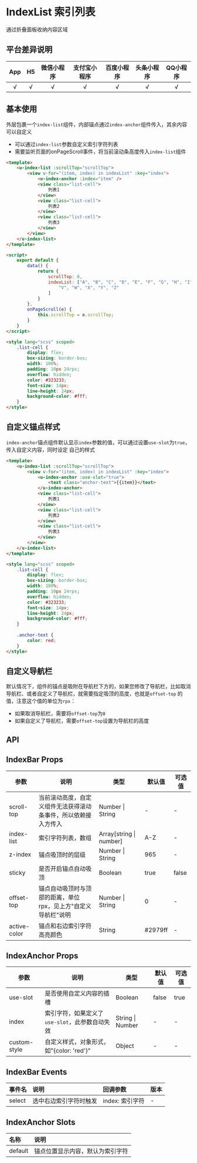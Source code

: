 # IndexList 索引列表 <to-api/>

<demo-model url="/pages/componentsA/indexList/index"></demo-model>


通过折叠面板收纳内容区域

## 平台差异说明

|App|H5|微信小程序|支付宝小程序|百度小程序|头条小程序|QQ小程序|
|:-:|:-:|:-:|:-:|:-:|:-:|:-:|
|√|√|√|√|√|√|√|

## 基本使用

外层包裹一个`index-list`组件，内部锚点通过`index-anchor`组件传入，其余内容可以自定义
- 可以通过`index-list`参数自定义索引字符列表
- 需要监听页面的onPageScroll事件，将当前滚动条高度传入`index-list`组件

```html
<template>
	<u-index-list :scrollTop="scrollTop">
		<view v-for="(item, index) in indexList" :key="index">
			<u-index-anchor :index="item" />
			<view class="list-cell">
				列表1
			</view>
			<view class="list-cell">
				列表2
			</view>
			<view class="list-cell">
				列表3
			</view>
		</view>
	</u-index-list>
</template>

<script>
	export default {
		data() {
			return {
				scrollTop: 0,
				indexList: ["A", "B", "C", "D", "E", "F", "G", "H", "I", "J", "K", "L", "M", "N", "O", "P", "Q", "R", "S", "T", "U",
					"V", "W", "X", "Y", "Z"
				]
			}
		},
		onPageScroll(e) {
			this.scrollTop = e.scrollTop;
		}
	}
</script>

<style lang="scss" scoped>
	.list-cell {
		display: flex;
		box-sizing: border-box;
		width: 100%;
		padding: 10px 24rpx;
		overflow: hidden;
		color: #323233;
		font-size: 14px;
		line-height: 24px;
		background-color: #fff;
	}
</style>
```

## 自定义锚点样式

`index-anchor`锚点组件默认显示`index`参数的值，可以通过设置`use-slot`为`true`，传入自定义内容，同时设定
自己的样式

```html
<template>
	<u-index-list :scrollTop="scrollTop">
		<view v-for="(item, index) in indexList" :key="index">
			<u-index-anchor :use-slot="true">
				<text class="anchor-text">{{item}}</text>
			</u-index-anchor>
			<view class="list-cell">
				列表1
			</view>
			<view class="list-cell">
				列表2
			</view>
			<view class="list-cell">
				列表3
			</view>
		</view>
	</u-index-list>
</template>

<style lang="scss" scoped>
	.list-cell {
		display: flex;
		box-sizing: border-box;
		width: 100%;
		padding: 10px 24rpx;
		overflow: hidden;
		color: #323233;
		font-size: 14px;
		line-height: 24px;
		background-color: #fff;
	}
	
	.anchor-text {
		color: red;
	}
</style>
```


## 自定义导航栏

默认情况下，组件的锚点是吸附在导航栏下方的，如果您修改了导航栏，比如取消导航栏、或者自定义了导航栏，就需要指定吸顶的高度，也就是`offset-top`
的值，注意这个值的单位为`rpx`：

- 如果取消导航栏，需要将`offset-top`为`0`
- 如果自定义了导航栏，需要`offset-top`设置为导航栏的高度


## API

## IndexBar Props

| 参数          | 说明            | 类型            | 默认值             |  可选值   |
|-------------  |---------------- |---------------|------------------ |-------- |
| scroll-top | 当前滚动高度，自定义组件无法获得滚动条事件，所以依赖接入方传入 | Number \| String | - | - |
| index-list | 索引字符列表，数组  | Array[string \| number] | A-Z | - |
| z-index | 锚点吸顶时的层级  | Number \| String | 965 | - |
| sticky | 是否开启锚点自动吸顶  | Boolean | true | false |
| offset-top | 锚点自动吸顶时与顶部的距离，单位rpx，见上方"自定义导航栏"说明  | Number \| String | 0 | - |
| active-color | 锚点和右边索引字符高亮颜色  | String | #2979ff | - |

## IndexAnchor Props

| 参数          | 说明            | 类型            | 默认值             |  可选值   |
|-------------  |---------------- |---------------|------------------ |-------- |
| use-slot | 是否使用自定义内容的插槽  | Boolean | false | true |
| index | 索引字符，如果定义了`use-slot`，此参数自动失效   | String \| Number | - | - |
| custom-style | 自定义样式，对象形式，如"{color: 'red'}"  | Object | - | - |


## IndexBar Events

|事件名|说明|回调参数|版本|
|:-|:-|:-|:-|
| select | 选中右边索引字符时触发 | index: 索引字符 | - |
 
 ## IndexAnchor Slots

| 名称 | 说明 |
|:-|:-|
| default | 锚点位置显示内容，默认为索引字符 |